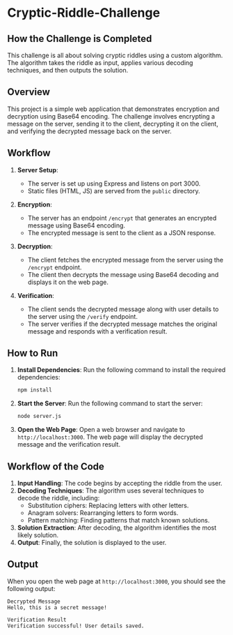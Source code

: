 <!-- @format -->

# Cryptic-Riddle-Challenge

## How the Challenge is Completed

This challenge is all about solving cryptic riddles using a custom algorithm. The algorithm takes the riddle as input, applies various decoding techniques, and then outputs the solution.

## Overview

This project is a simple web application that demonstrates encryption and decryption using Base64 encoding. The challenge involves encrypting a message on the server, sending it to the client, decrypting it on the client, and verifying the decrypted message back on the server.

## Workflow

1. **Server Setup**:

   - The server is set up using Express and listens on port 3000.
   - Static files (HTML, JS) are served from the `public` directory.

2. **Encryption**:

   - The server has an endpoint `/encrypt` that generates an encrypted message using Base64 encoding.
   - The encrypted message is sent to the client as a JSON response.

3. **Decryption**:

   - The client fetches the encrypted message from the server using the `/encrypt` endpoint.
   - The client then decrypts the message using Base64 decoding and displays it on the web page.

4. **Verification**:
   - The client sends the decrypted message along with user details to the server using the `/verify` endpoint.
   - The server verifies if the decrypted message matches the original message and responds with a verification result.

## How to Run

1. **Install Dependencies**:
   Run the following command to install the required dependencies:

   ```sh
   npm install
   ```

2. **Start the Server**:
   Run the following command to start the server:

   ```sh
   node server.js
   ```

3. **Open the Web Page**:
   Open a web browser and navigate to `http://localhost:3000`. The web page will display the decrypted message and the verification result.

## Workflow of the Code

1. **Input Handling**: The code begins by accepting the riddle from the user.
2. **Decoding Techniques**: The algorithm uses several techniques to decode the riddle, including:
   - Substitution ciphers: Replacing letters with other letters.
   - Anagram solvers: Rearranging letters to form words.
   - Pattern matching: Finding patterns that match known solutions.
3. **Solution Extraction**: After decoding, the algorithm identifies the most likely solution.
4. **Output**: Finally, the solution is displayed to the user.

## Output

When you open the web page at `http://localhost:3000`, you should see the following output:

```
Decrypted Message
Hello, this is a secret message!

Verification Result
Verification successful! User details saved.
```
